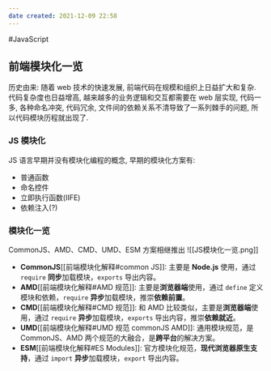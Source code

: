 ```yaml
---
date created: 2021-12-09 22:58
---
```


#JavaScript

## 前端模块化一览

历史由来: 随着 web 技术的快速发展, 前端代码在规模和组织上日益扩大和复杂.  代码复杂度也日益增高, 越来越多的业务逻辑和交互都需要在 web 层实现, 代码一多, 各种命名冲突, 代码冗余, 文件间的依赖关系不清导致了一系列棘手的问题, 所以代码模块历程就出现了.

### JS 模块化

JS 语言早期并没有模块化编程的概念, 早期的模块化方案有:

- 普通函数
- 命名控件
- 立即执行函数(IIFE)
- 依赖注入(?)

### 模块化一览

CommonJS、AMD、CMD、UMD、ESM 方案相继推出
![[JS模块化一览.png]]

- **CommonJS**[[前端模块化解释#common JS]]: 主要是 **Node.js** 使用，通过 `require` **同步**加载模块，`exports` 导出内容。
- **AMD**[[前端模块化解释#AMD 规范]]: 主要是**浏览器端**使用，通过 `define` 定义模块和依赖，`require` **异步**加载模块，推崇**依赖前置**。
- **CMD**[[前端模块化解释#CMD 规范]]: 和 AMD 比较类似，主要是**浏览器端**使用，通过 `require` **异步**加载模块，`exports` 导出内容，推崇**依赖就近**。
- **UMD**[[前端模块化解释#UMD 规范 commonJS AMD]]: 通用模块规范，是 CommonJS、AMD 两个规范的大融合，是**跨平台**的解决方案。
- **ESM**[[前端模块化解释#ES Modules]]: 官方模块化规范，**现代浏览器原生支持**，通过 `import` **异步**加载模块，`export` 导出内容。
